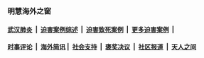 
### 明慧海外之窗

####  [武汉肺炎](indexes/365.md?t=05072001) &nbsp;|&nbsp;  [迫害案例综述](indexes/328.md?t=05072001) &nbsp;|&nbsp; [迫害致死案例](indexes/277.md?t=05072001)  &nbsp;|&nbsp; [更多迫害案例](indexes/81.md?t=05072001)  &nbsp;|&nbsp; 
####  [时事评论](indexes/19.md?t=05072001) &nbsp;|&nbsp; [海外简讯](indexes/245.md?t=05072001)&nbsp;|&nbsp;  [社会支持](indexes/140.md?t=05072001) &nbsp;|&nbsp; [褒奖决议](indexes/282.md?t=05072001) &nbsp;|&nbsp; [社区报道](indexes/91.md?t=05072001)  &nbsp;|&nbsp; [天人之间](indexes/78.md?t=05072001) 

